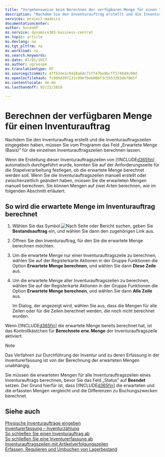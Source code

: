 ```yaml
---
title: "Vorgehensweise beim Berechnen der verfügbaren Menge für einen Inventurauftrag"
description: "Nachdem Sie den Inventurauftrag erstellt und die Inventurauftragszeilen eingegeben haben, müssen Sie vom Programm das Feld „Erwartete Menge (Basis)” für die einzelnen Inventurauftragszeilen berechnen lassen."
services: project-madeira
documentationcenter: 
author: SorenGP
ms.service: dynamics365-business-central
ms.topic: article
ms.devlang: na
ms.tgt_pltfrm: na
ms.workload: na
ms.search.keywords: 
ms.date: 07/01/2017
ms.author: sgroespe
ms.translationtype: HT
ms.sourcegitcommit: d7fb34e1c9428a64c71ff47be8bcff174649c00d
ms.openlocfilehash: fc809d397131c09efbeb80bf3c5553283de7065f
ms.contentlocale: de-de
ms.lasthandoff: 03/22/2018

---
```

# <a name="calculate-quantity-on-hand-for-a-physical-inventory-order"></a>Berechnen der verfügbaren Menge für einen Inventurauftrag
Nachdem Sie den Inventurauftrag erstellt und die Inventurauftragszeilen eingegeben haben, müssen Sie vom Programm das Feld „Erwartete Menge (Basis)” für die einzelnen Inventurauftragszeilen berechnen lassen.  

Wenn die Erstellung dieser Inventurauftragszeilen von [!INCLUDE[d365fin](../../includes/d365fin_md.md)] automatisch durchgeführt wurde, konnten Sie auf der Anforderungsseite für die Stapelverarbeitung festlegen, ob die erwartete Menge berechnet werden soll. Wenn Sie die Inventurauftragszeilen manuell erstellt oder zwischenzeitlich geändert haben, müssen Sie die erwarteten Mengen manuell berechnen. Sie können Mengen auf zwei Arten berechnen, wie im folgenden Abschnitt erläutert.  

## <a name="to-calculate-the-expected-quantity-on-the-physical-inventory-order"></a>So wird die erwartete Menge im Inventurauftrag berechnet  

1.  Wählen Sie das Symbol ![Nach Seite oder Bericht suchen](../../media/ui-search/search_small.png "Symbol „Nach Seite oder Bericht suchen”"), geben Sie **Bestandsauftrag** ein, und wählen Sie dann den zugehörigen Link aus.  
2.  Öffnen Sie den Inventurauftrag, für den Sie die erwartete Menge berechnen möchten.  
3.  Um die erwartete Menge nur einer Inventurauftragszeile zu berechnen, wählen Sie auf der Registerkarte Aktionen in der Gruppe Funktionen die Option **Erwartete Menge berechnen**, und wählen Sie dann **Diese Zeile** aus.  
4.  Um die erwartete Menge aller Inventurauftragszeilen zu berechnen, wählen Sie auf der Registerkarte Aktionen in der Gruppe Funktionen die Option **Erwartete Menge berechnen**, und wählen Sie dann **Alle Zeile** aus.  

    Im Dialog, der angezeigt wird, wählen Sie aus, dass die Mengen für alle Zeilen oder für die Zeilen berechnet werden, die noch nicht berechnet wurden.  

Wenn [!INCLUDE[d365fin](../../includes/d365fin_md.md)] die erwartete Menge bereits berechnet hat, ist das Kontrollkästchen für **Berechnete erw. Menge** der Inventurauftragszeile aktiviert.  

> [!NOTE]  
>  Das Verfahren zur Durchführung der Inventur und zu deren Erfassung in der Inventurerfassung ist von der Berechnung der erwarteten Mengen unabhängig.  

Sie müssen die erwarteten Mengen für alle Inventurauftragszeilen eines Inventurauftrags berechnen, bevor Sie das Feld „Status” auf **Beendet** setzen. Der Grund hierfür ist, dass [!INCLUDE[d365fin](../../includes/d365fin_md.md)] die erwarteten und die erfassten Mengen vergleicht und die Differenzen zu Buchungszwecken berechnet.  

## <a name="see-also"></a>Siehe auch  
 [Physische Inventuraufträge eingeben](how-to-enter-physical-inventory-orders.md)   
 [Inventurerfassung – Inventurzählung](physical-inventory-recording-counting-physical-inventory.md)   
 [So schließen Sie einen Inventurauftrag ab](how-to-finish-a-physical-inventory-order.md)   
 [So schließen Sie eine Inventurerfassung ab](how-to-finish-a-physical-inventory-recording.md)   
 [Inventurauftragszeilen mit Artikelverfolgungszeilen](physical-inventory-order-lines-with-item-tracking-lines.md)  
 [Erfassen, Regulieren und Umbuchen von Lagerbestand](../../inventory-how-count-adjust-reclassify.md)


